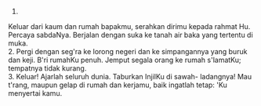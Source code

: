 1.
Keluar dari kaum dan rumah bapakmu, serahkan dirimu
kepada rahmat Hu. Percaya sabdaNya. Berjalan dengan
suka ke tanah air baka yang tertentu di muka.
<br>
2.
Pergi dengan seg'ra ke lorong negeri dan ke simpangannya yang
buruk dan keji. B'ri rumahKu penuh. Jemput segala orang
ke rumah s'lamatKu; tempatnya tidak kurang.
<br>
3.
Keluar! Ajarlah seluruh dunia. Taburkan InjilKu di sawah-
ladangnya! Mau t'rang, maupun gelap di rumah dan kerjamu,
baik ingatlah tetap: 'Ku menyertai kamu.